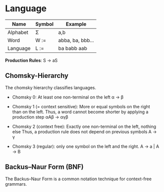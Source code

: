 # Language


| Name | Symbol | Example |
|---|---|---|
| Alphabet | Σ | a,b |
| Word | W :=  | abba, ba, bbb... | 
| Language | L := | ba babb aab |


**Production Rules**: S → aS



## Chomsky-Hierarchy
The chomsky hierarchy classifies languages.

* Chomsky 0: At least one non-terminal on the left
	α → β

* Chomsky 1 (= context sensitive): 
	More or equal symbols on the right than on the left.
	Thus, a word cannot become shorter by applying a production step
	αAβ → αγβ

* Chomsky 2 (context free): Exactly one non-terminal on the left, nothing else
	Thus, a production rule does not depend on previous symbols
	A → γ

* Chomsky 3 (regular): only one symbol on the left and the right.
	A → a | A → B


## Backus–Naur Form (BNF)
The Backus–Naur Form is a common notation technique for context-free grammars.



